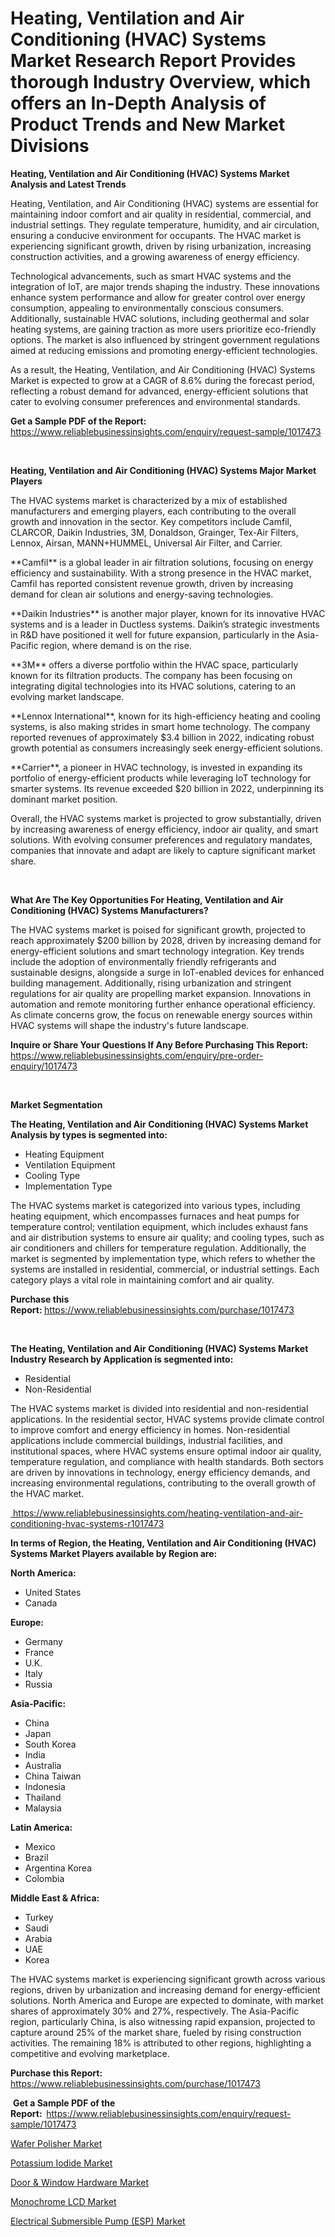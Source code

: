 <p><h1>Heating, Ventilation and Air Conditioning (HVAC) Systems Market Research Report Provides thorough Industry Overview, which offers an In-Depth Analysis of Product Trends and New Market Divisions</h1></p><p><strong>Heating, Ventilation and Air Conditioning (HVAC) Systems Market Analysis and Latest Trends</strong></p>
<p><p>Heating, Ventilation, and Air Conditioning (HVAC) systems are essential for maintaining indoor comfort and air quality in residential, commercial, and industrial settings. They regulate temperature, humidity, and air circulation, ensuring a conducive environment for occupants. The HVAC market is experiencing significant growth, driven by rising urbanization, increasing construction activities, and a growing awareness of energy efficiency. </p><p>Technological advancements, such as smart HVAC systems and the integration of IoT, are major trends shaping the industry. These innovations enhance system performance and allow for greater control over energy consumption, appealing to environmentally conscious consumers. Additionally, sustainable HVAC solutions, including geothermal and solar heating systems, are gaining traction as more users prioritize eco-friendly options. The market is also influenced by stringent government regulations aimed at reducing emissions and promoting energy-efficient technologies.</p><p>As a result, the Heating, Ventilation, and Air Conditioning (HVAC) Systems Market is expected to grow at a CAGR of 8.6% during the forecast period, reflecting a robust demand for advanced, energy-efficient solutions that cater to evolving consumer preferences and environmental standards.</p></p>
<p><strong>Get a Sample PDF of the Report:&nbsp;</strong> <a href="https://www.reliablebusinessinsights.com/enquiry/request-sample/1017473">https://www.reliablebusinessinsights.com/enquiry/request-sample/1017473</a></p>
<p>&nbsp;</p>
<p><strong>Heating, Ventilation and Air Conditioning (HVAC) Systems Major Market Players</strong></p>
<p><p>The HVAC systems market is characterized by a mix of established manufacturers and emerging players, each contributing to the overall growth and innovation in the sector. Key competitors include Camfil, CLARCOR, Daikin Industries, 3M, Donaldson, Grainger, Tex-Air Filters, Lennox, Airsan, MANN+HUMMEL, Universal Air Filter, and Carrier.</p><p>**Camfil** is a global leader in air filtration solutions, focusing on energy efficiency and sustainability. With a strong presence in the HVAC market, Camfil has reported consistent revenue growth, driven by increasing demand for clean air solutions and energy-saving technologies.</p><p>**Daikin Industries** is another major player, known for its innovative HVAC systems and is a leader in Ductless systems. Daikin’s strategic investments in R&D have positioned it well for future expansion, particularly in the Asia-Pacific region, where demand is on the rise.</p><p>**3M** offers a diverse portfolio within the HVAC space, particularly known for its filtration products. The company has been focusing on integrating digital technologies into its HVAC solutions, catering to an evolving market landscape.</p><p>**Lennox International**, known for its high-efficiency heating and cooling systems, is also making strides in smart home technology. The company reported revenues of approximately $3.4 billion in 2022, indicating robust growth potential as consumers increasingly seek energy-efficient solutions.</p><p>**Carrier**, a pioneer in HVAC technology, is invested in expanding its portfolio of energy-efficient products while leveraging IoT technology for smarter systems. Its revenue exceeded $20 billion in 2022, underpinning its dominant market position.</p><p>Overall, the HVAC systems market is projected to grow substantially, driven by increasing awareness of energy efficiency, indoor air quality, and smart solutions. With evolving consumer preferences and regulatory mandates, companies that innovate and adapt are likely to capture significant market share.</p></p>
<p>&nbsp;</p>
<p><strong>What Are The Key Opportunities For Heating, Ventilation and Air Conditioning (HVAC) Systems Manufacturers?</strong></p>
<p><p>The HVAC systems market is poised for significant growth, projected to reach approximately $200 billion by 2028, driven by increasing demand for energy-efficient solutions and smart technology integration. Key trends include the adoption of environmentally friendly refrigerants and sustainable designs, alongside a surge in IoT-enabled devices for enhanced building management. Additionally, rising urbanization and stringent regulations for air quality are propelling market expansion. Innovations in automation and remote monitoring further enhance operational efficiency. As climate concerns grow, the focus on renewable energy sources within HVAC systems will shape the industry's future landscape.</p></p>
<p><strong>Inquire or Share Your Questions If Any Before Purchasing This Report:</strong> <a href="https://www.reliablebusinessinsights.com/enquiry/pre-order-enquiry/1017473">https://www.reliablebusinessinsights.com/enquiry/pre-order-enquiry/1017473</a></p>
<p>&nbsp;</p>
<p><strong>Market Segmentation</strong></p>
<p><strong>The Heating, Ventilation and Air Conditioning (HVAC) Systems Market Analysis by types is segmented into:</strong></p>
<p><ul><li>Heating Equipment</li><li>Ventilation Equipment</li><li>Cooling Type</li><li>Implementation Type</li></ul></p>
<p><p>The HVAC systems market is categorized into various types, including heating equipment, which encompasses furnaces and heat pumps for temperature control; ventilation equipment, which includes exhaust fans and air distribution systems to ensure air quality; and cooling types, such as air conditioners and chillers for temperature regulation. Additionally, the market is segmented by implementation type, which refers to whether the systems are installed in residential, commercial, or industrial settings. Each category plays a vital role in maintaining comfort and air quality.</p></p>
<p><strong>Purchase this Report:&nbsp;</strong><a href="https://www.reliablebusinessinsights.com/purchase/1017473">https://www.reliablebusinessinsights.com/purchase/1017473</a></p>
<p>&nbsp;</p>
<p><strong>The Heating, Ventilation and Air Conditioning (HVAC) Systems Market Industry Research by Application is segmented into:</strong></p>
<p><ul><li>Residential</li><li>Non-Residential</li></ul></p>
<p><p>The HVAC systems market is divided into residential and non-residential applications. In the residential sector, HVAC systems provide climate control to improve comfort and energy efficiency in homes. Non-residential applications include commercial buildings, industrial facilities, and institutional spaces, where HVAC systems ensure optimal indoor air quality, temperature regulation, and compliance with health standards. Both sectors are driven by innovations in technology, energy efficiency demands, and increasing environmental regulations, contributing to the overall growth of the HVAC market.</p></p>
<p><a href="https://www.reliablebusinessinsights.com/heating-ventilation-and-air-conditioning-hvac-systems-r1017473">&nbsp;https://www.reliablebusinessinsights.com/heating-ventilation-and-air-conditioning-hvac-systems-r1017473</a></p>
<p><strong>In terms of Region, the Heating, Ventilation and Air Conditioning (HVAC) Systems Market Players available by Region are:</strong></p>
<p>
    <p> <strong> North America: </strong>
        <ul>
            <li>United States</li>
            <li>Canada</li>
        </ul>
        </p> 
    <p> <strong> Europe: </strong>
        <ul>
            <li>Germany</li>
            <li>France</li>
            <li>U.K.</li>
            <li>Italy</li>
            <li>Russia</li>
        </ul>
        </p> 
    <p> <strong> Asia-Pacific: </strong>
        <ul>
            <li>China</li>
            <li>Japan</li>
            <li>South Korea</li>
            <li>India</li>
            <li>Australia</li>
            <li>China Taiwan</li>
            <li>Indonesia</li>
            <li>Thailand</li>
            <li>Malaysia</li>
        </ul>
        </p> 
    <p> <strong> Latin America: </strong>
        <ul>
            <li>Mexico</li>
            <li>Brazil</li>
            <li>Argentina Korea</li>
            <li>Colombia</li>
        </ul>
        </p> 
    <p> <strong> Middle East & Africa: </strong>
        <ul>
            <li>Turkey</li>
            <li>Saudi</li>
            <li>Arabia</li>
            <li>UAE</li>
            <li>Korea</li>
        </ul>
    </p>
    </p>
<p><p>The HVAC systems market is experiencing significant growth across various regions, driven by urbanization and increasing demand for energy-efficient solutions. North America and Europe are expected to dominate, with market shares of approximately 30% and 27%, respectively. The Asia-Pacific region, particularly China, is also witnessing rapid expansion, projected to capture around 25% of the market share, fueled by rising construction activities. The remaining 18% is attributed to other regions, highlighting a competitive and evolving marketplace.</p></p>
<p><strong>Purchase this Report: </strong><a href="https://www.reliablebusinessinsights.com/purchase/1017473">https://www.reliablebusinessinsights.com/purchase/1017473</a></p>
<p>&nbsp;<strong>Get a Sample PDF of the Report:&nbsp;&nbsp;</strong><a href="https://www.reliablebusinessinsights.com/enquiry/request-sample/1017473">https://www.reliablebusinessinsights.com/enquiry/request-sample/1017473</a></p>
<p><strong></strong></p>
<p><p><a href="https://medium.com/@sahanad234/the-wafer-polisher-market-is-anticipated-to-experience-significant-growth-with-a-projected-cagr-325ae5ba0592">Wafer Polisher Market</a></p><p><a href="https://issuu.com/reportprime-2/docs/potassium-iodide-market-size-2030.p_4cfe54ca23c1b8">Potassium Iodide Market</a></p><p><a href="https://www.linkedin.com/pulse/door-window-hardware-market-insights-product-type-application-a6z4c?trackingId=AU6QuYkHRnSl9uJXumw%2BKg%3D%3D">Door & Window Hardware Market</a></p><p><a href="https://medium.com/@charityrice64/this-report-aims-to-deliver-an-in-depth-analysis-of-the-global-monochrome-lcd-market-offering-both-58c5121a900e">Monochrome LCD Market</a></p><p><a href="https://github.com/JamesCox407/Market-Research-Report-List-1/blob/main/electrical-submersible-pump-esp-market.md">Electrical Submersible Pump (ESP) Market</a></p></p>